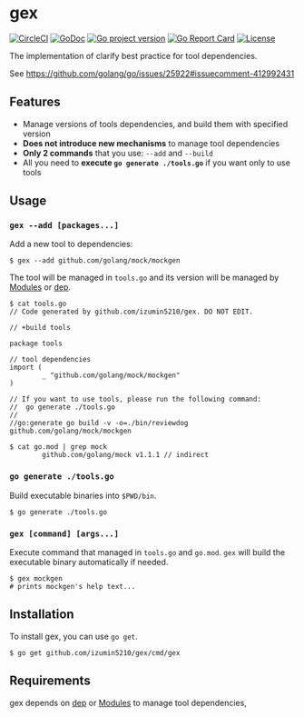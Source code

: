 # gex

[![CircleCI](https://circleci.com/gh/izumin5210/gex/tree/master.svg?style=svg)](https://circleci.com/gh/izumin5210/gex/tree/master)
[![GoDoc](https://godoc.org/github.com/izumin5210/gex?status.svg)](https://godoc.org/github.com/izumin5210/gex)
[![Go project version](https://badge.fury.io/go/github.com%2Fizumin5210%2Fgex.svg)](https://badge.fury.io/go/github.com%2Fizumin5210%2Fgex)
[![Go Report Card](https://goreportcard.com/badge/github.com/izumin5210/gex)](https://goreportcard.com/report/github.com/izumin5210/gex)
[![License](https://img.shields.io/github/license/izumin5210/gex.svg)](./LICENSE)

The implementation of clarify best practice for tool dependencies.

See https://github.com/golang/go/issues/25922#issuecomment-412992431


## Features

- Manage versions of tools dependencies, and build them with specified version
- **Does not introduce new mechanisms** to manage tool dependencies
- **Only 2 commands** that you use: `--add` and `--build`
- All you need to **execute `go generate ./tools.go`** if you want only to use tools


## Usage

### `gex --add [packages...]`
Add a new tool to dependencies:

```
$ gex --add github.com/golang/mock/mockgen
```

The tool will be managed in `tools.go` and its version will be managed by [Modules](https://github.com/golang/go/wiki/Modules) or [dep](https://golang.github.io/dep/).

```
$ cat tools.go
// Code generated by github.com/izumin5210/gex. DO NOT EDIT.

// +build tools

package tools

// tool dependencies
import (
        _ "github.com/golang/mock/mockgen"
)

// If you want to use tools, please run the following command:
//  go generate ./tools.go
//
//go:generate go build -v -o=./bin/reviewdog github.com/golang/mock/mockgen

$ cat go.mod | grep mock
        github.com/golang/mock v1.1.1 // indirect
```


### `go generate ./tools.go`
Build executable binaries into `$PWD/bin`.

```
$ go generate ./tools.go
```


### `gex [command] [args...]`
Execute command that managed in `tools.go` and `go.mod`.
`gex` will build the executable binary automatically if needed.

```
$ gex mockgen
# prints mockgen's help text...
```


## Installation
To install gex, you can use `go get`.

```
$ go get github.com/izumin5210/gex/cmd/gex
```


## Requirements

gex depends on [dep](https://golang.github.io/dep/) or [Modules](https://github.com/golang/go/wiki/Modules) to manage tool dependencies,
